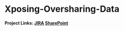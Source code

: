 # Xposing-Oversharing-Data
#### Project Links: [JIRA]( https://jira.boozallencsn.com/browse/MSPA-455) [SharePoint]( https://boozallen.sharepoint.com/sites/TeamYoung/Shared%20Documents/Forms/AllItems.aspx?id=%2Fsites%2FTeamYoung%2FShared%20Documents%2FIntern%20Projects%2FOversharing%20-%20Summer%20Games%202018)
